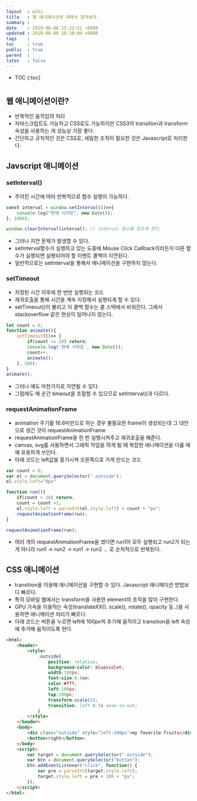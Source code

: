 ```yaml
---
layout  : wiki
title   : 웹 애니메이션에 대해서 알아보자.
summary : 
date    : 2019-08-06 15:22:51 +0900
updated : 2019-08-06 18:20:09 +0900
tags    : 
toc     : true
public  : true
parent  : 
latex   : false
---
```

* TOC
{:toc}

# 

## 웹 애니메이션이란?

* 반복적인 움직임의 처리
* 자바스크립트도 가능하고 CSS로도 가능하지만 CSS3의 transition과 transform 속성을 사용하는 게 성능상 가장 좋다.
* 간단하고 규칙적인 것은 CSS로, 세밀한 조작이 필요한 것은 Javascript로 처리한다.

## Javscript 애니메이션

### setInterval()

* 주어진 시간에 따라 반복적으로 함수 실행이 가능하다.

```javascript
const interval = window.setInterval(()=>{
    console.log("현재 시각은", new Date());
}, 1000);

window.clearInterval(interval); // interval 함수를 멈추게 한다.
```

* 그러나 지연 문제가 발생할 수 있다.
* setInterval함수가 실행하고 있는 도중에 Mouse Click Callback이라든지 다른 함수가 실행되면 실행되어야 할 이벤트 콜백이 지연된다.
* 일반적으로는 setInterval을 통해서 애니메이션을 구현하지 않는다.

### setTimeout

* 지정된 시간 이후에 한 번만 실행되는 코드
* 재귀호출을 통해 시간을 계속 지정해서 실행되게 할 수 있다.
* setTimeout()이 불리고 이 콜백 함수는 콜 스택에서 비워진다. 그래서 stackoverflow 같은 현상이 일어나지 않는다.

```javascript
let count = 0;
function animate(){
    setTimeout(()=> {
        if(count >= 20) return;
        console.log('현재 시작은', new Date());
        count++;
        animate();
    }, 500);
}
animate();
```

* 그러나 얘도 마찬가지로 지연될 수 있다.
* 그럼에도 매 순간 timeout을 조절할 수 있으므로 setInterval()과 다르다.

### requestAnimationFrame

* animation 주기를 16.6미만으로 하는 경우 불필요한 frame이 생성되는데 그 대안으로 생긴 것이 requestAnimationFrame
* requestAnimationFrame을 한 번 실행시켜주고 재귀호출을 해준다.
* canvas, svg를 사용하면서 그래픽 작업을 하게 될 때 복잡한 애니메이션을 다룰 때 꽤 유용하게 쓰인다.
* 아래 코드는 left값을 증가시켜 오른쪽으로 가게 만드는 코드

```javascript
var count = 0;
var el = document.querySelector(".outside");
el.style.left="0px"

function run(){
    if(count > 30) return;
    count = count +1;
    el.style.left = parseInt(el.style.left) + count + "px";
    requestAnimationFrame(run);
}

requestAnimationFrame(run);
```

* 여러 개의 requestAnimationFrame을 썼다면 run1이 모두 실행되고 run2가 되는 게 아니라 run1 -> run2 -> run1 -> run2 ... 로 순차적으로 반복된다.


## CSS 애니메이션

* transition을 이용해 애니메이션을 구현할 수 있다. Javascript 애니메이션 방법보다 빠르다.
* 특히 모바일 웹에서는 transform을 사용한 element의 조작을 많이 구현한다.
* GPU 가속을 이용하는 속성(translateXX(), scale(), rotate(), opacity 등..)을 사용하면 애니메이션 처리가 빠르다.
* 아래 코드는 버튼을 누르면 left에 100px씩 추가해 움직이고 transition을 left 속성에 추가해 움직이도록 한다.

```html
<html>
    <header>
        <style>
            .outside{
                position: relative;
                background-color: blueviolet;
                width:100px;
                font-size:0.8em;
                color:#fff;
                left:100px;
                top:100px;
                transform:scale(1);
                transition: left 0.5s ease-in-out;
            }
        </style>
    </header>
    <body>
        <div class="outside" style="left:100px">my favorite fruits</div>
        <button>right</button>
    </body>
    <script>
        var target = document.querySelector(".outside");
        var btn = document.querySelector("button");
        btn.addEventListener("click", function() {
            var pre = parseInt(target.style.left);
            target.style.left = pre + 100 + "px";
        });
    </script>
</html>
```

